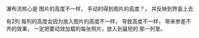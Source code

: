 瀑布流核心是 图片的高度不一样， 手动的得到图片的高度？， 并反映到界面上去

有2列 每列的高度会因为放入图片的高度不一样， 导致高度不一样，
带来参差不齐的效果， 一定把要动效加载的每张照片，放入到最短的
那一列里。